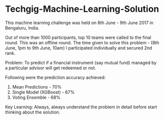 # Techgig-Machine-Learning-Solution


This machine learning challenge was held on 8th June - 9th June 2017 in
Bengaluru, India.

Out of more than 1000 participants, top 10 teams were called to the final round.
This was an offline round. The time given to solve this problem - (8th June, 1pm to 9th June, 10am)
I participated individually and secured 2nd rank. 

Problem: To predict if a financial instrument (say mutual fund) managed by a
particular advisor will get redeemed or not.

Following were the prediction accuracy achieved:
1. Mean Predictions - 70%
2. Single Model (XGBoost) - 67%
3. Voting Ensemble - 68%


Key Learning: Always, always understand the problem in detail before start thinking
about the solution. 

